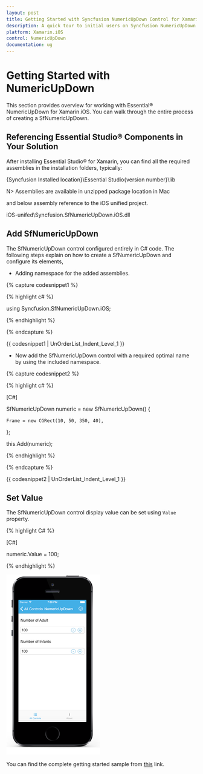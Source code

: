 ```yaml
---
layout: post
title: Getting Started with Syncfusion NumericUpDown Control for Xamarin.iOS
description: A quick tour to initial users on Syncfusion NumericUpDown control and customization features available in Xamarin.iOS platform 
platform: Xamarin.iOS
control: NumericUpDown 
documentation: ug
---
```


# Getting Started with NumericUpDown

This section provides overview for working with Essential® NumericUpDown for Xamarin.iOS. You can walk through the entire process of creating a SfNumericUpDown.

## Referencing Essential Studio® Components in Your Solution	

After installing Essential Studio® for Xamarin, you can find all the required assemblies in the installation folders, typically:

{Syncfusion Installed location}\Essential Studio{version number}\lib

N> Assemblies are available in unzipped package location in Mac

and below assembly reference to the iOS unified project.

iOS-unifed\Syncfusion.SfNumericUpDown.iOS.dll

## Add SfNumericUpDown

The SfNumericUpDown control configured entirely in C# code. The following steps explain on how to create a SfNumericUpDown and configure its elements,

* Adding namespace for the added assemblies. 

{% capture codesnippet1 %}

{% highlight c# %}

using Syncfusion.SfNumericUpDown.iOS; 

{% endhighlight %}

{% endcapture %}

{{ codesnippet1 | UnOrderList_Indent_Level_1 }} 

* Now add the SfNumericUpDown control with a required optimal name by using the included namespace.

{% capture codesnippet2 %}

{% highlight c# %}

[C#]

SfNumericUpDown numeric = new SfNumericUpDown()
{
	
	Frame = new CGRect(10, 50, 350, 40),
};

this.Add(numeric);

{% endhighlight %}

{% endcapture %}

{{ codesnippet2 | UnOrderList_Indent_Level_1 }} 

## Set Value

The SfNumericUpDown control display value can be set using `Value` property. 

{% highlight C# %}

[C#]

numeric.Value = 100;

{% endhighlight %}

![Display the NumericUpDown with value](images/gettingstarted.png)

You can find the complete getting started sample from [this](https://github.com/SyncfusionExamples/Getting-Started-SfNumericUpDown-in-Xamarin-iOS) link.